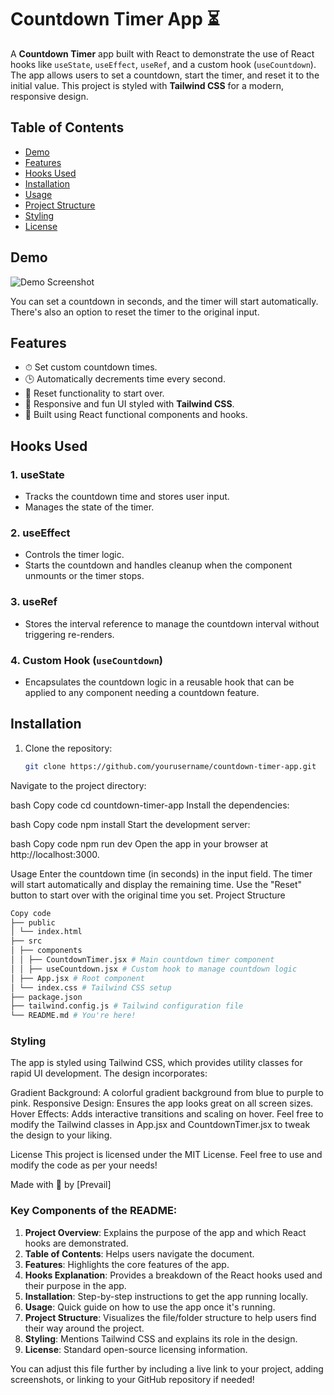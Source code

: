# Countdown Timer App ⏳

A **Countdown Timer** app built with React to demonstrate the use of React hooks like `useState`, `useEffect`, `useRef`, and a custom hook (`useCountdown`). The app allows users to set a countdown, start the timer, and reset it to the initial value. This project is styled with **Tailwind CSS** for a modern, responsive design.

## Table of Contents

- [Demo](#demo)
- [Features](#features)
- [Hooks Used](#hooks-used)
- [Installation](#installation)
- [Usage](#usage)
- [Project Structure](#project-structure)
- [Styling](#styling)
- [License](#license)

## Demo

![Demo Screenshot](/Screenshot.png)

You can set a countdown in seconds, and the timer will start automatically. There's also an option to reset the timer to the original input.

## Features

- ⏱ Set custom countdown times.
- 🕒 Automatically decrements time every second.
- 🔄 Reset functionality to start over.
- 🎨 Responsive and fun UI styled with **Tailwind CSS**.
- 🚀 Built using React functional components and hooks.

## Hooks Used

### 1. **useState**

- Tracks the countdown time and stores user input.
- Manages the state of the timer.

### 2. **useEffect**

- Controls the timer logic.
- Starts the countdown and handles cleanup when the component unmounts or the timer stops.

### 3. **useRef**

- Stores the interval reference to manage the countdown interval without triggering re-renders.

### 4. **Custom Hook (`useCountdown`)**

- Encapsulates the countdown logic in a reusable hook that can be applied to any component needing a countdown feature.

## Installation

1. Clone the repository:
   ```bash
   git clone https://github.com/yourusername/countdown-timer-app.git
   ```

Navigate to the project directory:

bash
Copy code
cd countdown-timer-app
Install the dependencies:

bash
Copy code
npm install
Start the development server:

bash
Copy code
npm run dev
Open the app in your browser at http://localhost:3000.

Usage
Enter the countdown time (in seconds) in the input field.
The timer will start automatically and display the remaining time.
Use the "Reset" button to start over with the original time you set.
Project Structure

```bash
Copy code
├── public
│ └── index.html
├── src
│ ├── components
│ │ ├── CountdownTimer.jsx # Main countdown timer component
│ │ ├── useCountdown.jsx # Custom hook to manage countdown logic
│ ├── App.jsx # Root component
│ └── index.css # Tailwind CSS setup
├── package.json
├── tailwind.config.js # Tailwind configuration file
└── README.md # You're here!
```

### Styling

The app is styled using Tailwind CSS, which provides utility classes for rapid UI development. The design incorporates:

Gradient Background: A colorful gradient background from blue to purple to pink.
Responsive Design: Ensures the app looks great on all screen sizes.
Hover Effects: Adds interactive transitions and scaling on hover.
Feel free to modify the Tailwind classes in App.jsx and CountdownTimer.jsx to tweak the design to your liking.

License
This project is licensed under the MIT License. Feel free to use and modify the code as per your needs!

Made with 💙 by [Prevail]

### Key Components of the README:

1. **Project Overview**: Explains the purpose of the app and which React hooks are demonstrated.
2. **Table of Contents**: Helps users navigate the document.
3. **Features**: Highlights the core features of the app.
4. **Hooks Explanation**: Provides a breakdown of the React hooks used and their purpose in the app.
5. **Installation**: Step-by-step instructions to get the app running locally.
6. **Usage**: Quick guide on how to use the app once it's running.
7. **Project Structure**: Visualizes the file/folder structure to help users find their way around the project.
8. **Styling**: Mentions Tailwind CSS and explains its role in the design.
9. **License**: Standard open-source licensing information.

You can adjust this file further by including a live link to your project, adding screenshots, or linking to your GitHub repository if needed!

